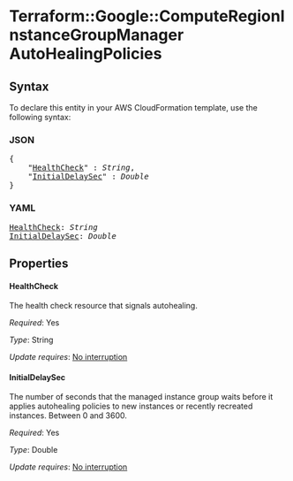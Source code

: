 # Terraform::Google::ComputeRegionInstanceGroupManager AutoHealingPolicies

## Syntax

To declare this entity in your AWS CloudFormation template, use the following syntax:

### JSON

<pre>
{
    "<a href="#healthcheck" title="HealthCheck">HealthCheck</a>" : <i>String</i>,
    "<a href="#initialdelaysec" title="InitialDelaySec">InitialDelaySec</a>" : <i>Double</i>
}
</pre>

### YAML

<pre>
<a href="#healthcheck" title="HealthCheck">HealthCheck</a>: <i>String</i>
<a href="#initialdelaysec" title="InitialDelaySec">InitialDelaySec</a>: <i>Double</i>
</pre>

## Properties

#### HealthCheck

The health check resource that signals autohealing.

_Required_: Yes

_Type_: String

_Update requires_: [No interruption](https://docs.aws.amazon.com/AWSCloudFormation/latest/UserGuide/using-cfn-updating-stacks-update-behaviors.html#update-no-interrupt)

#### InitialDelaySec

The number of seconds that the managed instance group waits before
it applies autohealing policies to new instances or recently recreated instances. Between 0 and 3600.

_Required_: Yes

_Type_: Double

_Update requires_: [No interruption](https://docs.aws.amazon.com/AWSCloudFormation/latest/UserGuide/using-cfn-updating-stacks-update-behaviors.html#update-no-interrupt)

